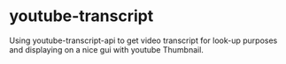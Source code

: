 # youtube-transcript
Using youtube-transcript-api to get video transcript for look-up purposes and displaying on a nice gui with youtube Thumbnail. 
